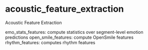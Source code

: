 # acoustic_feature_extraction

Acoustic Feature Extraction 

emo_stats_features: compute statistics over segment-level emotion predictions 
open_smile_features: compute OpenSmile features 
rhythm_features: computes rhythm features 